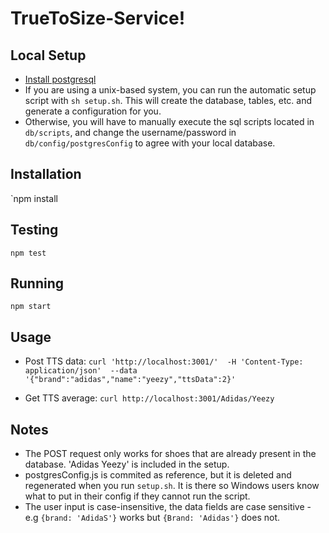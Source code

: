 # TrueToSize-Service!

## Local Setup
  - [Install postgresql](http://postgresguide.com/setup/install.html)
  - If you are using a unix-based system, you can run the automatic setup script with `sh setup.sh`. This will create the database, tables, etc. and generate a configuration for you.
  - Otherwise, you will have to manually execute the sql scripts located in `db/scripts`, and change the username/password in `db/config/postgresConfig` to agree with your local database.
## Installation
`npm install
## Testing
`npm test`
## Running 
`npm start`
## Usage
   - Post TTS data: `curl 'http://localhost:3001/'  -H 'Content-Type: application/json'  --data '{"brand":"adidas","name":"yeezy","ttsData":2}' `<br>
   
   - Get TTS average: `curl http://localhost:3001/Adidas/Yeezy`

## Notes
- The POST request only works for shoes that are already present in the database. 'Adidas Yeezy' is included in the setup.
- postgresConfig.js is commited as reference, but it is deleted and regenerated when you run `setup.sh`. It is there so Windows users know what to put in their config if they cannot run the script.
- The user input is case-insensitive, the data fields are case sensitive - e.g `{brand: 'AdidaS'}` works but `{Brand: 'Adidas'}` does not.


